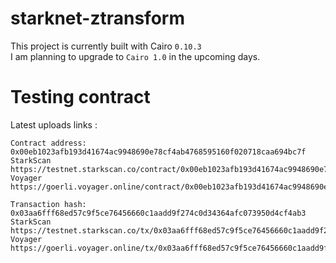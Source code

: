 # starknet-ztransform

This project is currently built with Cairo `0.10.3`   
I am planning to upgrade to `Cairo 1.0` in the upcoming days.

# Testing contract  

Latest uploads links : 

```
Contract address: 0x00eb1023afb193d41674ac9948690e78cf4ab4768595160f020718caa694bc7f
StarkScan https://testnet.starkscan.co/contract/0x00eb1023afb193d41674ac9948690e78cf4ab4768595160f020718caa694bc7f
Voyager   https://goerli.voyager.online/contract/0x00eb1023afb193d41674ac9948690e78cf4ab4768595160f020718caa694bc7f

Transaction hash: 0x03aa6fff68ed57c9f5ce76456660c1aadd9f274c0d34364afc073950d4cf4ab3
StarkScan https://testnet.starkscan.co/tx/0x03aa6fff68ed57c9f5ce76456660c1aadd9f274c0d34364afc073950d4cf4ab3
Voyager   https://goerli.voyager.online/tx/0x03aa6fff68ed57c9f5ce76456660c1aadd9f274c0d34364afc073950d4cf4ab3
```
